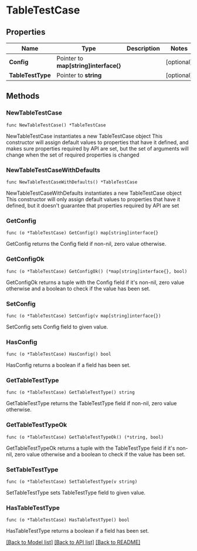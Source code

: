 # TableTestCase

## Properties

Name | Type | Description | Notes
------------ | ------------- | ------------- | -------------
**Config** | Pointer to **map[string]interface{}** |  | [optional] 
**TableTestType** | Pointer to **string** |  | [optional] 

## Methods

### NewTableTestCase

`func NewTableTestCase() *TableTestCase`

NewTableTestCase instantiates a new TableTestCase object
This constructor will assign default values to properties that have it defined,
and makes sure properties required by API are set, but the set of arguments
will change when the set of required properties is changed

### NewTableTestCaseWithDefaults

`func NewTableTestCaseWithDefaults() *TableTestCase`

NewTableTestCaseWithDefaults instantiates a new TableTestCase object
This constructor will only assign default values to properties that have it defined,
but it doesn't guarantee that properties required by API are set

### GetConfig

`func (o *TableTestCase) GetConfig() map[string]interface{}`

GetConfig returns the Config field if non-nil, zero value otherwise.

### GetConfigOk

`func (o *TableTestCase) GetConfigOk() (*map[string]interface{}, bool)`

GetConfigOk returns a tuple with the Config field if it's non-nil, zero value otherwise
and a boolean to check if the value has been set.

### SetConfig

`func (o *TableTestCase) SetConfig(v map[string]interface{})`

SetConfig sets Config field to given value.

### HasConfig

`func (o *TableTestCase) HasConfig() bool`

HasConfig returns a boolean if a field has been set.

### GetTableTestType

`func (o *TableTestCase) GetTableTestType() string`

GetTableTestType returns the TableTestType field if non-nil, zero value otherwise.

### GetTableTestTypeOk

`func (o *TableTestCase) GetTableTestTypeOk() (*string, bool)`

GetTableTestTypeOk returns a tuple with the TableTestType field if it's non-nil, zero value otherwise
and a boolean to check if the value has been set.

### SetTableTestType

`func (o *TableTestCase) SetTableTestType(v string)`

SetTableTestType sets TableTestType field to given value.

### HasTableTestType

`func (o *TableTestCase) HasTableTestType() bool`

HasTableTestType returns a boolean if a field has been set.


[[Back to Model list]](../README.md#documentation-for-models) [[Back to API list]](../README.md#documentation-for-api-endpoints) [[Back to README]](../README.md)


